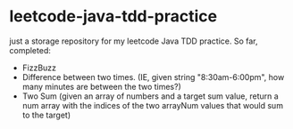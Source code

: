 # leetcode-java-tdd-practice
just a storage repository for my leetcode Java TDD practice.
So far, completed:
- FizzBuzz
- Difference between two times. (IE, given string "8:30am-6:00pm", how many minutes are between the two times?)
- Two Sum (given an array of numbers and a target sum value, return a num array with the indices of the two arrayNum values that would sum to the target)
